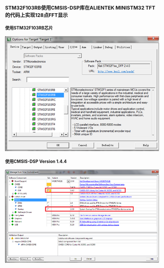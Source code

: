 ### STM32F103RB使用CMSIS-DSP库在ALIENTEK MINISTM32 TFT 的代码上实现128点FFT显示 

#### 使用STM32F103RB芯片
![Devices](https://raw.githubusercontent.com/hxy513696765/STM32F103RB_CMSIS-DSP_TFT_Ddisplay_128_FFT/master/devices.png)

#### 使用CMSIS-DSP  Version 1.4.4
![DSPlib](https://raw.githubusercontent.com/hxy513696765/STM32F103RB_CMSIS-DSP_TFT_Ddisplay_128_FFT/master/DSPLib.png)
